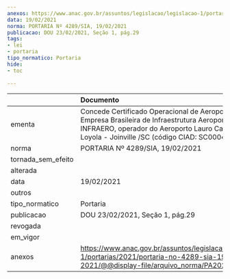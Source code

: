 ```yaml
---
anexos: https://www.anac.gov.br/assuntos/legislacao/legislacao-1/portarias/2021/portaria-no-4289-sia-19-02-2021/@@display-file/arquivo_norma/PA2021-4289.pdf
data: 19/02/2021
norma: PORTARIA Nº 4289/SIA, 19/02/2021
publicacao: DOU 23/02/2021, Seção 1, pág.29
tags:
- lei
- portaria
tipo_normatico: Portaria
hide: 
- toc 
 
---
```


|                    | Documento                                                                                                                                                                                           |
|:-------------------|:----------------------------------------------------------------------------------------------------------------------------------------------------------------------------------------------------|
| ementa             | Concede Certificado Operacional de Aeroporto à Empresa Brasileira de Infraestrutura Aeroportuária – INFRAERO, operador do Aeroporto Lauro Carneiro de Loyola - Joinville /SC (código CIAD: SC0004). |
| norma              | PORTARIA Nº 4289/SIA, 19/02/2021                                                                                                                                                                    |
| tornada_sem_efeito |                                                                                                                                                                                                     |
| alterada           |                                                                                                                                                                                                     |
| data               | 19/02/2021                                                                                                                                                                                          |
| outros             |                                                                                                                                                                                                     |
| tipo_normatico     | Portaria                                                                                                                                                                                            |
| publicacao         | DOU 23/02/2021, Seção 1, pág.29                                                                                                                                                                     |
| revogada           |                                                                                                                                                                                                     |
| em_vigor           |                                                                                                                                                                                                     |
| anexos             | https://www.anac.gov.br/assuntos/legislacao/legislacao-1/portarias/2021/portaria-no-4289-sia-19-02-2021/@@display-file/arquivo_norma/PA2021-4289.pdf                                                |